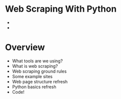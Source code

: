 # Web Scraping With Python

-
-
# Overview

- What tools are we using?
- What is web scraping?
- Web scraping ground rules
- Some example sites
- Web page structure refresh
- Python basics refresh
- Code!

